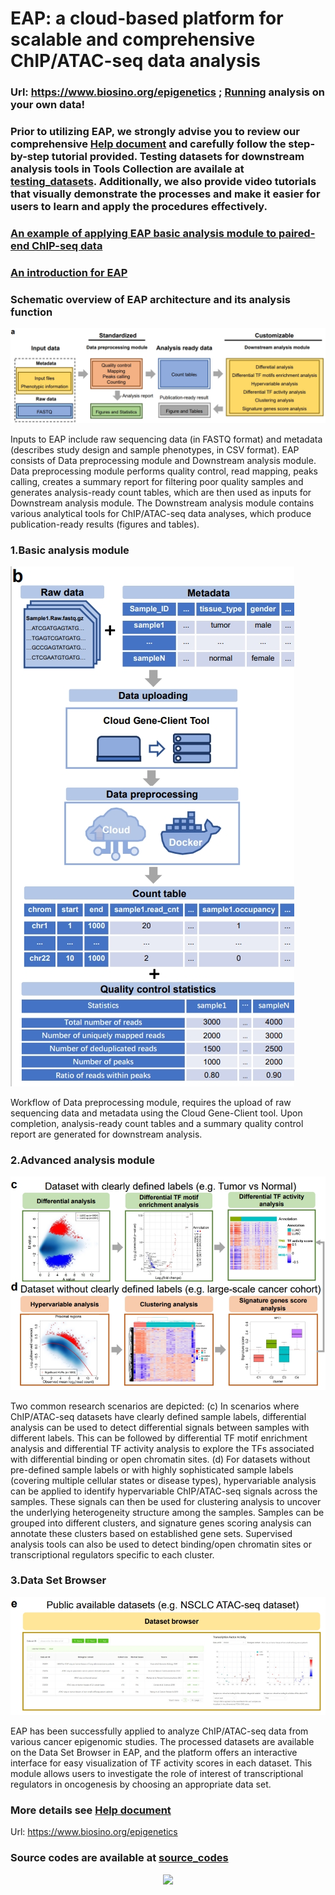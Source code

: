 # EAP: a cloud-based platform for scalable and comprehensive ChIP/ATAC-seq data analysis

### Url: https://www.biosino.org/epigenetics ; [Running](https://www.biosino.org/epigenetics) analysis on your own data!

### Prior to utilizing EAP, we strongly advise you to review our comprehensive [Help document](https://github.com/haojiechen94/EAP/blob/main/doc/Help%20document.pdf) and carefully follow the step-by-step tutorial provided. Testing datasets for downstream analysis tools in Tools Collection are availale at [testing_datasets](https://github.com/haojiechen94/EAP/tree/main/testing_datasets/testing_datasets_for_downstream_analysis_module). Additionally, we also provide video tutorials that visually demonstrate the processes and make it easier for users to learn and apply the procedures effectively.

### [An example of applying EAP basic analysis module to paired-end ChIP-seq data](https://github.com/haojiechen94/EAP/blob/main/video_tutorials/Basic_analysis_module_demo_using_paired_end_ChIP_seq_data.mp4)

### [An introduction for EAP](https://github.com/haojiechen94/EAP/blob/main/doc/Introduction.pdf)

### Schematic overview of EAP architecture and its analysis function
![workflow](https://github.com/haojiechen94/EAP/blob/main/images/a.png)

Inputs to EAP include raw sequencing data (in FASTQ format) and metadata (describes study design and sample phenotypes, in CSV format). EAP consists of Data preprocessing module and Downstream analysis module. Data preprocessing module performs quality control, read mapping, peaks calling, creates a summary report for filtering poor quality samples and generates analysis-ready count tables, which are then used as inputs for Downstream analysis module. The Downstream analysis module contains various analytical tools for ChIP/ATAC-seq data analyses, which produce publication-ready results (figures and tables). 

### 1.Basic analysis module
![Data preprocessing module](https://github.com/haojiechen94/EAP/blob/main/images/b.png)

Workflow of Data preprocessing module, requires the upload of raw sequencing data and metadata using the Cloud Gene-Client tool. Upon completion, analysis-ready count tables and a summary quality control report are generated for downstream analysis.

### 2.Advanced analysis module
![Downstream analysis module](https://github.com/haojiechen94/EAP/blob/main/images/cd.png)

Two common research scenarios are depicted: (c) In scenarios where ChIP/ATAC-seq datasets have clearly defined sample labels, differential analysis can be used to detect differential signals between samples with different labels. This can be followed by differential TF motif enrichment analysis and differential TF activity analysis to explore the TFs associated with differential binding or open chromatin sites. (d) For datasets without pre-defined sample labels or with highly sophisticated sample labels (covering multiple cellular states or disease types), hypervariable analysis can be applied to identify hypervariable ChIP/ATAC-seq signals across the samples. These signals can then be used for clustering analysis to uncover the underlying heterogeneity structure among the samples. Samples can be grouped into different clusters, and signature genes scoring analysis can annotate these clusters based on established gene sets. Supervised analysis tools can also be used to detect binding/open chromatin sites or transcriptional regulators specific to each cluster.

### 3.Data Set Browser
![Data Set Browser](https://github.com/haojiechen94/EAP/blob/main/images/e.png)

EAP has been successfully applied to analyze ChIP/ATAC-seq data from various cancer epigenomic studies. The processed datasets are available on the Data Set Browser in EAP, and the platform offers an interactive interface for easy visualization of TF activity scores in each dataset. This module allows users to investigate the role of interest of transcriptional regulators in oncogenesis by choosing an appropriate data set.

### More details see [Help document](https://github.com/haojiechen94/EAP/blob/main/doc/Help%20document.pdf)

Url: https://www.biosino.org/epigenetics

### Source codes are available at [source_codes](https://github.com/haojiechen94/EAP/tree/main/source_codes)



<p align="center">
  <a href="#">
     <img src="https://api.visitorbadge.io/api/visitors?path=https://github.com/haojiechen94/EAP" />
   </a>
</p>
